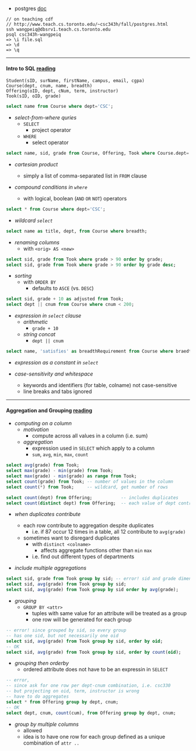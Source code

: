 
+ postgres [doc](https://www.postgresql.org/docs/9.1/static/index.html)

```
// on teaching cdf
// http://www.teach.cs.toronto.edu/~csc343h/fall/postgres.html
ssh wangpeiq@dbsrv1.teach.cs.toronto.edu
psql csc343h-wangpeiq
=> \i file.sql 
=> \d
=> \q
```


---

#### Intro to SQL [reading](http://www.teach.cs.toronto.edu/~csc343h/fall/readings/SQL/basics.html)




```
Student(sID, surName, firstName, campus, email, cgpa)
Course(dept, cnum, name, breadth)
Offering(oID, dept, cNum, term, instructor)
Took(sID, oID, grade)
```

```sql 
select name from Course where dept='CSC';
```
+ _select-from-where quries_
    + `SELECT`
        + project operator
    + `WHERE`
        + select operator

```sql
select name, sid, grade from Course, Offering, Took where Course.dept='CSC';
```
+ _cartesian product_ 
    + simply a list of comma-separated list in `FROM` clause

+ _compound conditions in `where`_
    + with logical, boolean (`AND` `OR` `NOT`) operators

```sql
select * from Course where dept='CSC';
```
+ _wildcard `select`_


```sql
select name as title, dept, from Course where breadth;
```
+ _renaming columns_ 
    + with `<orig> AS <new>` 

```sql
select sid, grade from Took where grade > 90 order by grade;
select sid, grade from Took where grade > 90 order by grade desc;
```
+ _sorting_ 
    + with `ORDER BY`
        + defaults to `ASCE` (vs. `DESC`)

```sql
select sid, grade + 10 as adjusted from Took;
select dept || cnum from Course where cnum < 200;
```
+ _expression in `select` clause_
    + _arithmetic_ 
        + `grade + 10`
    + _string concat_ 
        + `dept || cnum`

```sql
select name, 'satisfies' as breadthRequirement from Course where braedth;
```
+ _expression as a constant in `select`_


+ _case-sensitivity and whitespace_
    + keywords and identifiers (for table, colname) not case-sensitive
    + line breaks and tabs ignored



---

#### Aggregation and Grouping [reading](http://www.teach.cs.toronto.edu/~csc343h/fall/readings/SQL/aggregation.html)


+ _computing on a column_ 
    + _motivation_  
        + compute across all values in a column (i.e. sum)
    + _aggregation_     
        + expression used in `SELECT` which apply to a column
        + `sum`, `avg`, `min`, `max`, `count`

```sql
select avg(grade) from Took;
select max(grade) - min(grade) from Took;
select max(grade) - min(grade) as range from Took;
select count(grade) from Took; -- number of values in the column
select count(*) from Took;     -- wildcard, get number of rows   
```



```sql
select count(dept) from Offering;           -- includes duplicates
select count(distinct dept) from Offering;  -- each value of dept contribute once
```
+ _when duplicates contribute_
    + each row contribute to aggregation despite duplicates
        + i.e. if 87 occur 12 times in a table, all 12 contribute to `avg(grade)`
    + sometimes want to disregard duplicates
        + with `distinct <colname>`
            + affects aggregate functions other than `min` `max`
        + i.e. find out different types of departments 

+ _include multiple aggregations_ 

```sql
select sid, grade from Took group by sid; -- error! sid and grade dimension mismatch
select sid, avg(grade) from Took group by sid;
select sid, avg(grade) from Took group by sid order by avg(grade);
```
+ _grouping_ 
    + `GROUP BY <attr>`    
        + tuples with same value for an attribute will be treated as a group
        + one row will be generated for each group

```sql
-- error! since grouped by sid, so every group 
-- has one sid, but not necessarily one oid
select sid, avg(grade) from Took group by sid, order by oid; 
-- OK
select sid, avg(grade) from Took group by sid, order by count(oid);
```
+ _grouping then orderby_ 
    + ordered attribute does not have to be an expressin in `SELECT`


```sql
-- error, 
-- since ask for one row per dept-cnum combination, i.e. csc330
-- but projecting on oid, term, instructor is wrong
-- have to do aggregates
select * from Offering group by dept, cnum; 
-- OK
select dept, cnum, count(cum), from Offering group by dept, cnum;
```
+ _group by multiple columns_
    + allowed
    + idea is to have one row for each group defined as a unique combination of `attr ..`